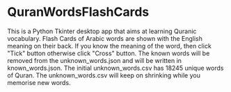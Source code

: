 # QuranWordsFlashCards

This is a Python Tkinter desktop app that aims at learning Quranic vocabulary.
Flash Cards of Arabic words are shown with the English meaning on their back. 
If you know the meaning of the word, then click "Tick" button otherwise click "Cross"
button. 
The known words will be removed from the unknown_words.json and will be written in 
known_words.json. 
The initial unknown_words.csv has 18245 unique words of Quran. 
The unknown_words.csv will keep on shrinking while you memorise new words. 
